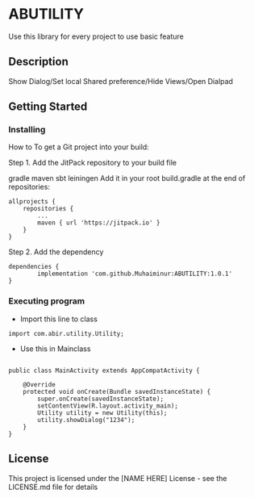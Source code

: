 
# ABUTILITY

Use this library for every project to use basic feature

## Description

Show Dialog/Set local Shared preference/Hide Views/Open Dialpad

## Getting Started

### Installing

How to
To get a Git project into your build:

Step 1. Add the JitPack repository to your build file

gradle
maven
sbt
leiningen
Add it in your root build.gradle at the end of repositories:

	allprojects {
		repositories {
			...
			maven { url 'https://jitpack.io' }
		}
	}
Step 2. Add the dependency

	dependencies {
	        implementation 'com.github.Muhaiminur:ABUTILITY:1.0.1'
	}

### Executing program

* Import this line to class
```
import com.abir.utility.Utility;
```


* Use this in Mainclass

```

public class MainActivity extends AppCompatActivity {

    @Override
    protected void onCreate(Bundle savedInstanceState) {
        super.onCreate(savedInstanceState);
        setContentView(R.layout.activity_main);
        Utility utility = new Utility(this);
        utility.showDialog("1234");
    }
}

```


## License

This project is licensed under the [NAME HERE] License - see the LICENSE.md file for details
